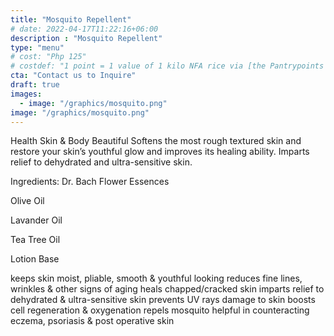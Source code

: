 ```yaml
---
title: "Mosquito Repellent"
# date: 2022-04-17T11:22:16+06:00
description : "Mosquito Repellent"
type: "menu"
# cost: "Php 125"
# costdef: "1 point = 1 value of 1 kilo NFA rice via [the Pantrypoints system](https://pantrypoints.com)"
cta: "Contact us to Inquire"
draft: true
images:
  - image: "/graphics/mosquito.png"
image: "/graphics/mosquito.png"
---
```



Health Skin & Body Beautiful
Softens the most rough textured skin and restore your skin’s youthful glow and improves its healing ability. Imparts relief to dehydrated and ultra-sensitive skin.

Ingredients:
Dr. Bach Flower Essences

Olive Oil

Lavander Oil

Tea Tree Oil

Lotion Base


keeps skin moist, pliable, smooth & youthful looking
reduces fine lines, wrinkles & other signs of aging
heals chapped/cracked skin
imparts relief to dehydrated &  ultra-sensitive skin
prevents UV rays damage to skin
boosts cell regeneration & oxygenation
repels mosquito
helpful in counteracting eczema, psoriasis & post operative skin